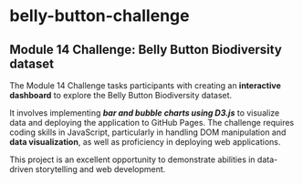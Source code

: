 # belly-button-challenge

## **Module 14 Challenge: Belly Button Biodiversity dataset**

The Module 14 Challenge tasks participants with creating an **interactive dashboard** to explore the Belly Button Biodiversity dataset. 

It involves implementing ***bar and bubble charts using D3.js*** to visualize data and deploying the application to GitHub Pages. The challenge requires coding skills in JavaScript, particularly in handling DOM manipulation and **data visualization**, as well as proficiency in deploying web applications.

This project is an excellent opportunity to demonstrate abilities in data-driven storytelling and web development.
